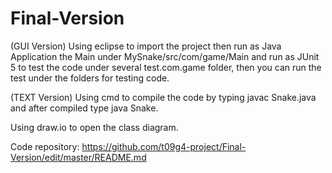 # Final-Version

(GUI Version) Using eclipse to import the project then run as Java Application the Main under MySnake/src/com/game/Main and run as JUnit 5 to test the code under several test.com.game folder, then you can run the test under the folders for testing code.

(TEXT Version) Using cmd to compile the code by typing javac Snake.java and after compiled type java Snake.

Using draw.io to open the class diagram.

Code repository: https://github.com/t09g4-project/Final-Version/edit/master/README.md
